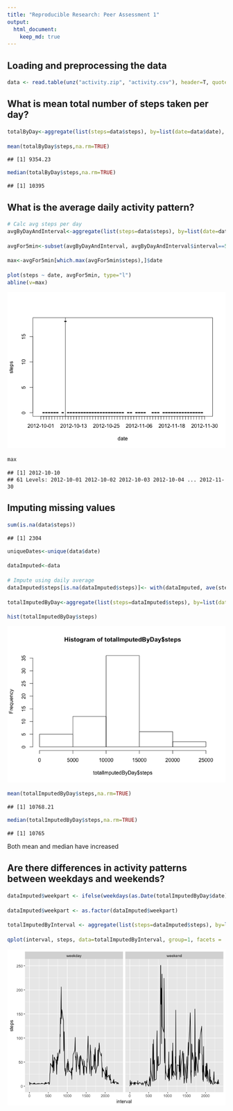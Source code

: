 ```yaml
---
title: "Reproducible Research: Peer Assessment 1"
output: 
  html_document:
    keep_md: true
---
```





## Loading and preprocessing the data


```r
data <- read.table(unz("activity.zip", "activity.csv"), header=T, quote="\"", sep=",")
```


## What is mean total number of steps taken per day?



```r
totalByDay<-aggregate(list(steps=data$steps), by=list(date=data$date),  FUN=sum, na.rm=TRUE, na.action=NULL)

mean(totalByDay$steps,na.rm=TRUE)
```

```
## [1] 9354.23
```

```r
median(totalByDay$steps,na.rm=TRUE)
```

```
## [1] 10395
```



## What is the average daily activity pattern?

```r
# Calc avg steps per day
avgByDayAndInterval<-aggregate(list(steps=data$steps), by=list(date=data$date,interval=data$interval),  FUN=mean, na.rm=TRUE, na.action=NULL)

avgFor5min<-subset(avgByDayAndInterval, avgByDayAndInterval$interval==5)

max<-avgFor5min[which.max(avgFor5min$steps),]$date

plot(steps ~ date, avgFor5min, type="l")
abline(v=max)
```

![](PA1_template_files/figure-html/unnamed-chunk-3-1.png)<!-- -->

```r
max
```

```
## [1] 2012-10-10
## 61 Levels: 2012-10-01 2012-10-02 2012-10-03 2012-10-04 ... 2012-11-30
```




## Imputing missing values

```r
sum(is.na(data$steps))
```

```
## [1] 2304
```

```r
uniqueDates<-unique(data$date)

dataImputed<-data

# Impute using daily average
dataImputed$steps[is.na(dataImputed$steps)]<- with(dataImputed, ave(steps, uniqueDates, FUN = function(x) mean(x, na.rm = TRUE)))[is.na(dataImputed$steps)]

totalImputedByDay<-aggregate(list(steps=dataImputed$steps), by=list(date=dataImputed$date),  FUN=sum, na.rm=TRUE, na.action=NULL)

hist(totalImputedByDay$steps)
```

![](PA1_template_files/figure-html/unnamed-chunk-4-1.png)<!-- -->

```r
mean(totalImputedByDay$steps,na.rm=TRUE)
```

```
## [1] 10768.21
```

```r
median(totalImputedByDay$steps,na.rm=TRUE)
```

```
## [1] 10765
```

Both mean and median have increased

## Are there differences in activity patterns between weekdays and weekends?


```r
dataImputed$weekpart <- ifelse(weekdays(as.Date(totalImputedByDay$date))%in%c("Saturday","Sunday"),"weekend", "weekday")

dataImputed$weekpart <- as.factor(dataImputed$weekpart)

totalImputedByInterval <- aggregate(list(steps=dataImputed$steps), by=list(interval=dataImputed$interval, weekpart=dataImputed$weekpart),  FUN=mean, na.rm=TRUE, na.action=NULL)

qplot(interval, steps, data=totalImputedByInterval, group=1, facets = .~weekpart,geom="line")
```

![](PA1_template_files/figure-html/unnamed-chunk-5-1.png)<!-- -->

